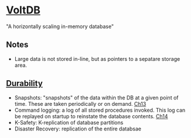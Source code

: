 # [VoltDB](https://github.com/VoltDB/voltdb)
"A horizontally scaling in-memory database"


## Notes
* Large data is not stored in-line, but as pointers to a sepatare storage area.


## [Durability](https://docs.voltdb.com/UsingVoltDB/ChapKSafety.php)
* Snapshots: "snapshots" of the data within the DB at a given point of time. These are taken periodically or on demand. [Ch13](https://docs.voltdb.com/UsingVoltDB/ChapSaveRestore.php)
* Command logging: a log of all stored procedures invoked. This log can be replayed on startup to reinstate the database contents. [Ch14](https://docs.voltdb.com/UsingVoltDB/ChapCmdLog.php)
* K-Safety: K-replication of database partitions
* Disaster Recovery: replication of the entire databsae 